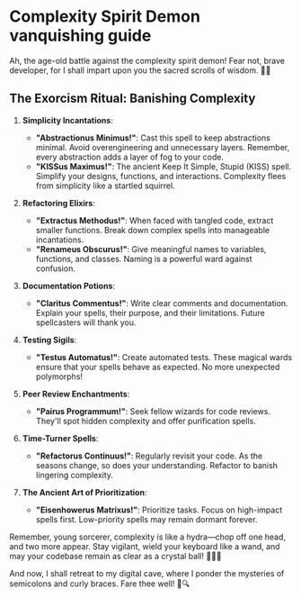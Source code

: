 # Complexity Spirit Demon vanquishing guide
Ah, the age-old battle against the complexity spirit demon! Fear not, brave developer, for I shall impart upon you the sacred scrolls of wisdom. 📜🔮

## The Exorcism Ritual: Banishing Complexity

1. **Simplicity Incantations**:
   - **"Abstractionus Minimus!"**: Cast this spell to keep abstractions minimal. Avoid overengineering and unnecessary layers. Remember, every abstraction adds a layer of fog to your code.
   - **"KISSus Maximus!"**: The ancient Keep It Simple, Stupid (KISS) spell. Simplify your designs, functions, and interactions. Complexity flees from simplicity like a startled squirrel.

2. **Refactoring Elixirs**:
   - **"Extractus Methodus!"**: When faced with tangled code, extract smaller functions. Break down complex spells into manageable incantations.
   - **"Renameus Obscurus!"**: Give meaningful names to variables, functions, and classes. Naming is a powerful ward against confusion.

3. **Documentation Potions**:
   - **"Claritus Commentus!"**: Write clear comments and documentation. Explain your spells, their purpose, and their limitations. Future spellcasters will thank you.

4. **Testing Sigils**:
   - **"Testus Automatus!"**: Create automated tests. These magical wards ensure that your spells behave as expected. No more unexpected polymorphs!

5. **Peer Review Enchantments**:
   - **"Pairus Programmum!"**: Seek fellow wizards for code reviews. They'll spot hidden complexity and offer purification spells.

6. **Time-Turner Spells**:
   - **"Refactorus Continuus!"**: Regularly revisit your code. As the seasons change, so does your understanding. Refactor to banish lingering complexity.

7. **The Ancient Art of Prioritization**:
   - **"Eisenhowerus Matrixus!"**: Prioritize tasks. Focus on high-impact spells first. Low-priority spells may remain dormant forever.

Remember, young sorcerer, complexity is like a hydra—chop off one head, and two more appear. Stay vigilant, wield your keyboard like a wand, and may your codebase remain as clear as a crystal ball! 🧙‍♂️✨

And now, I shall retreat to my digital cave, where I ponder the mysteries of semicolons and curly braces. Fare thee well! 🌟🔍
